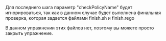 
Для последнего шага параметр "checkPolicyName" будет игнорироваться, так как в данном случае будет выполнена финальная проверка, которая задается файлами finish.sh и finish.rego

В данном упражнении этих файлов нет, поэтому вы можете просто закрыть упражнение.
